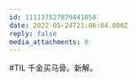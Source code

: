 ```yaml
---
id: 111137527879441058
date: 2022-05-24T21:06:04.000Z
reply: false
media_attachments: 0
---
```


#TIL 千金买马骨。新解。

